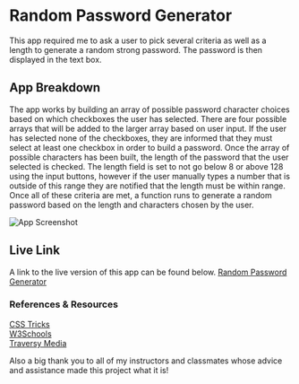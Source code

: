 # Random Password Generator
This app required me to ask a user to pick several criteria as well as a length to generate a random strong password. The password is then displayed in the text box. 

## App Breakdown
The app works by building an array of possible password character choices based on which checkboxes the user has selected. There are four possible arrays that will be added to the larger array based on user input. If the user has selected none of the checkboxes, they are informed that they must select at least one checkbox in order to build a password. Once the array of possible characters has been built, the length of the password that the user selected is checked. The length field is set to not go below 8 or above 128 using the input buttons, however if the user manually types a number that is outside of this range they are notified that the length must be within range. Once all of these criteria are met, a function runs to generate a random password based on the length and characters chosen by the user. 

![App Screenshot](https://user-images.githubusercontent.com/66024509/87459870-f5c31780-c5d9-11ea-8fbe-44f75c3eb91d.png)

## Live Link
A link to the live version of this app can be found below. 
[Random Password Generator](https://jesseodonoghue.github.io/password-generator/)

### References & Resources
[CSS Tricks](https://css-tricks.com/)    
[W3Schools](https://w3schools.com)    
[Traversy Media](https://www.youtube.com/channel/UC29ju8bIPH5as8OGnQzwJyA)

Also a big thank you to all of my instructors and classmates whose advice and assistance made this project what it is!
